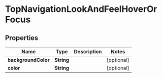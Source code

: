 # TopNavigationLookAndFeelHoverOrFocus

## Properties
Name | Type | Description | Notes
------------ | ------------- | ------------- | -------------
**backgroundColor** | **String** |  |  [optional]
**color** | **String** |  |  [optional]
